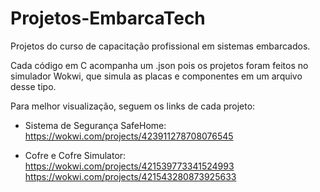 # Projetos-EmbarcaTech
Projetos do curso de capacitação profissional em sistemas embarcados.

Cada código em C acompanha um .json pois os projetos foram feitos no simulador Wokwi, que simula as placas e componentes em um arquivo desse tipo.

Para melhor visualização, seguem os links de cada projeto:

- Sistema de Segurança SafeHome:
  https://wokwi.com/projects/423911278708076545

- Cofre e Cofre Simulator:
  https://wokwi.com/projects/421539773341524993
  https://wokwi.com/projects/421543280873925633
